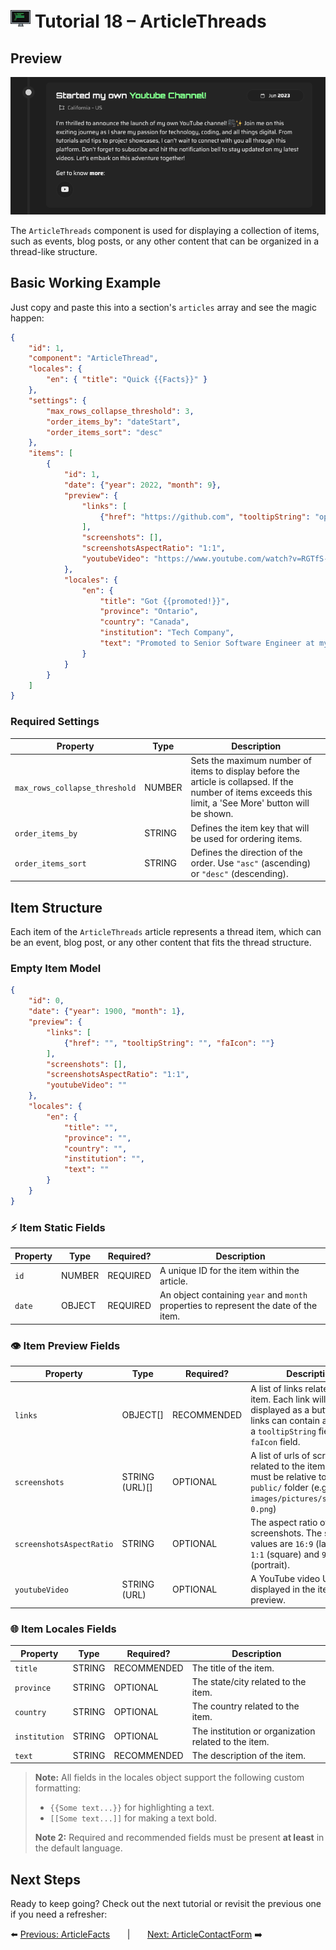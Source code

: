 # <img src="../assets/logo.png"> Tutorial 18 – ArticleThreads

## Preview

![alt preview](../assets/article-threads-preview.png)

The `ArticleThreads` component is used for displaying a collection of items, such as events, blog posts, or any other content that can be organized in a thread-like structure.

## Basic Working Example

Just copy and paste this into a section's `articles` array and see the magic happen:

```json
{
    "id": 1,
    "component": "ArticleThread",
    "locales": {
        "en": { "title": "Quick {{Facts}}" }
    },
    "settings": {
        "max_rows_collapse_threshold": 3,
        "order_items_by": "dateStart",
        "order_items_sort": "desc"
    },
    "items": [
        {
            "id": 1,
            "date": {"year": 2022, "month": 9},
            "preview": {
                "links": [
                    {"href": "https://github.com", "tooltipString": "open_link", "faIcon": "fa-brands fa-github"}
                ],
                "screenshots": [],
                "screenshotsAspectRatio": "1:1",
                "youtubeVideo": "https://www.youtube.com/watch?v=RGTfS-48Gf0"
            },
            "locales": {
                "en": {
                    "title": "Got {{promoted!}}",
                    "province": "Ontario",
                    "country": "Canada",
                    "institution": "Tech Company",
                    "text": "Promoted to Senior Software Engineer at my current company! Excited for the new challenges and responsibilities ahead."
                }
            }
        }
    ]
}
```

### Required Settings

| Property                                   | Type    | Description                                                                                                                                                |
|--------------------------------------------|---------|------------------------------------------------------------------------------------------------------------------------------------------------------------|
| `max_rows_collapse_threshold`              | NUMBER  | Sets the maximum number of items to display before the article is collapsed. If the number of items exceeds this limit, a 'See More' button will be shown. |
| `order_items_by`                           | STRING  | Defines the item key that will be used for ordering items.                                                                                                 |
| `order_items_sort`                         | STRING  | Defines the direction of the order. Use `"asc"` (ascending) or `"desc"` (descending).                                                                      |

## Item Structure

Each item of the `ArticleThreads` article represents a thread item, which can be an event, blog post, or any other content that fits the thread structure.

### Empty Item Model
```json
{
    "id": 0,
    "date": {"year": 1900, "month": 1},
    "preview": {
        "links": [
            {"href": "", "tooltipString": "", "faIcon": ""}
        ],
        "screenshots": [],
        "screenshotsAspectRatio": "1:1",
        "youtubeVideo": ""
    },
    "locales": {
        "en": {
            "title": "",
            "province": "",
            "country": "",
            "institution": "",
            "text": ""
        }
    }
}
```

### ⚡ Item Static Fields

| Property  | Type   | Required?   | Description                                                                                       |
|-----------|--------|-------------|---------------------------------------------------------------------------------------------------|
| `id`      | NUMBER | REQUIRED    | A unique ID for the item within the article.                                                      |
| `date`    | OBJECT | REQUIRED    | An object containing `year` and `month` properties to represent the date of the item.             |

### 👁️ Item Preview Fields

| Property                   | Type           | Required?   | Description                                                                                                                                                       |
|----------------------------|----------------|-------------|-------------------------------------------------------------------------------------------------------------------------------------------------------------------|
| `links`                    | OBJECT[]       | RECOMMENDED | A list of links related to the item. Each link will be displayed as a button. All links can contain a `href` field, a `tooltipString` field and a `faIcon` field. |
| `screenshots`              | STRING (URL)[] | OPTIONAL    | A list of urls of screenshots related to the item. Each url must be relative to the `public/` folder (e.g. `images/pictures/screenshot-0.png`)                    |
| `screenshotsAspectRatio`   | STRING         | OPTIONAL    | The aspect ratio of the screenshots. The supported values are `16:9` (landscape), `1:1` (square) and `9:16` (portrait).                                           |
| `youtubeVideo`             | STRING (URL)   | OPTIONAL    | A YouTube video URL to be displayed in the item preview.                                                                                                          |

### 🌐 Item Locales Fields

| Property      | Type     | Required?      | Description                                                                                       |
|---------------|----------|----------------|---------------------------------------------------------------------------------------------------|
| `title`       | STRING   | RECOMMENDED    | The title of the item.                                                                            |
| `province`    | STRING   | OPTIONAL       | The state/city related to the item.                                                               |
| `country`     | STRING   | OPTIONAL       | The country related to the item.                                                                  |
| `institution` | STRING   | OPTIONAL       | The institution or organization related to the item.                                              |
| `text`        | STRING   | RECOMMENDED    | The description of the item.                                                                      |

> **Note:** All fields in the locales object support the following custom formatting:
>- `{{Some text...}}` for highlighting a text.
>- `[[Some text...]]` for making a text bold.
>
> **Note 2:** Required and recommended fields must be present **at least** in the default language.

## Next Steps
Ready to keep going? Check out the next tutorial or revisit the previous one if you need a refresher:

⬅️ [Previous: ArticleFacts](./TUTORIAL_17_ARTICLE_FACTS.md)
&nbsp;&nbsp;&nbsp;&nbsp;&nbsp;&nbsp;|&nbsp;&nbsp;&nbsp;&nbsp;&nbsp;&nbsp;
[Next: ArticleContactForm](./TUTORIAL_19_ARTICLE_CONTACT_FORM.md) ➡️ 
